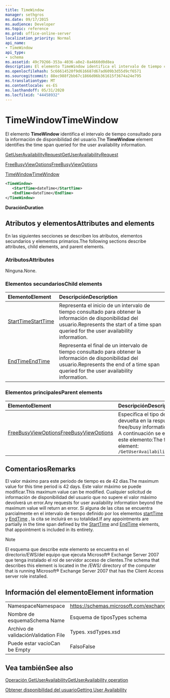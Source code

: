 ```yaml
---
title: TimeWindow
manager: sethgros
ms.date: 09/17/2015
ms.audience: Developer
ms.topic: reference
ms.prod: office-online-server
localization_priority: Normal
api_name:
- TimeWindow
api_type:
- schema
ms.assetid: 49c79266-353a-4036-a8e2-8a4660d0d8ea
description: El elemento TimeWindow identifica el intervalo de tiempo consultado para la información de disponibilidad del usuario.
ms.openlocfilehash: 5c66614520f9d616687d67ad609b3d55d9cf6571
ms.sourcegitcommit: 88ec988f2bb67c1866d06b361615f3674a24e795
ms.translationtype: MT
ms.contentlocale: es-ES
ms.lasthandoff: 05/31/2020
ms.locfileid: "44458932"
---
```

# <a name="timewindow"></a><span data-ttu-id="643b6-103">TimeWindow</span><span class="sxs-lookup"><span data-stu-id="643b6-103">TimeWindow</span></span>

<span data-ttu-id="643b6-104">El elemento **TimeWindow** identifica el intervalo de tiempo consultado para la información de disponibilidad del usuario.</span><span class="sxs-lookup"><span data-stu-id="643b6-104">The **TimeWindow** element identifies the time span queried for the user availability information.</span></span> 
  
[<span data-ttu-id="643b6-105">GetUserAvailabilityRequest</span><span class="sxs-lookup"><span data-stu-id="643b6-105">GetUserAvailabilityRequest</span></span>](getuseravailabilityrequest.md)
  
[<span data-ttu-id="643b6-106">FreeBusyViewOptions</span><span class="sxs-lookup"><span data-stu-id="643b6-106">FreeBusyViewOptions</span></span>](freebusyviewoptions.md)
  
[<span data-ttu-id="643b6-107">TimeWindow</span><span class="sxs-lookup"><span data-stu-id="643b6-107">TimeWindow</span></span>](timewindow.md)
  
```xml
<TimeWindow>
   <StartTime>dateTime</StartTime>
   <EndTime>dateTime</EndTime>
</TimeWindow>
```

 <span data-ttu-id="643b6-108">**Duración**</span><span class="sxs-lookup"><span data-stu-id="643b6-108">**Duration**</span></span>
## <a name="attributes-and-elements"></a><span data-ttu-id="643b6-109">Atributos y elementos</span><span class="sxs-lookup"><span data-stu-id="643b6-109">Attributes and elements</span></span>

<span data-ttu-id="643b6-110">En las siguientes secciones se describen los atributos, elementos secundarios y elementos primarios.</span><span class="sxs-lookup"><span data-stu-id="643b6-110">The following sections describe attributes, child elements, and parent elements.</span></span>
  
### <a name="attributes"></a><span data-ttu-id="643b6-111">Atributos</span><span class="sxs-lookup"><span data-stu-id="643b6-111">Attributes</span></span>

<span data-ttu-id="643b6-112">Ninguna.</span><span class="sxs-lookup"><span data-stu-id="643b6-112">None.</span></span>
  
### <a name="child-elements"></a><span data-ttu-id="643b6-113">Elementos secundarios</span><span class="sxs-lookup"><span data-stu-id="643b6-113">Child elements</span></span>

|<span data-ttu-id="643b6-114">**Elemento**</span><span class="sxs-lookup"><span data-stu-id="643b6-114">**Element**</span></span>|<span data-ttu-id="643b6-115">**Descripción**</span><span class="sxs-lookup"><span data-stu-id="643b6-115">**Description**</span></span>|
|:-----|:-----|
|[<span data-ttu-id="643b6-116">StartTime</span><span class="sxs-lookup"><span data-stu-id="643b6-116">StartTime</span></span>](starttime.md) <br/> |<span data-ttu-id="643b6-117">Representa el inicio de un intervalo de tiempo consultado para obtener la información de disponibilidad del usuario.</span><span class="sxs-lookup"><span data-stu-id="643b6-117">Represents the start of a time span queried for the user availability information.</span></span>  <br/> |
|[<span data-ttu-id="643b6-118">EndTime</span><span class="sxs-lookup"><span data-stu-id="643b6-118">EndTime</span></span>](endtime.md) <br/> |<span data-ttu-id="643b6-119">Representa el final de un intervalo de tiempo consultado para obtener la información de disponibilidad del usuario.</span><span class="sxs-lookup"><span data-stu-id="643b6-119">Represents the end of a time span queried for the user availability information.</span></span>  <br/> |
   
### <a name="parent-elements"></a><span data-ttu-id="643b6-120">Elementos principales</span><span class="sxs-lookup"><span data-stu-id="643b6-120">Parent elements</span></span>

|<span data-ttu-id="643b6-121">**Elemento**</span><span class="sxs-lookup"><span data-stu-id="643b6-121">**Element**</span></span>|<span data-ttu-id="643b6-122">**Descripción**</span><span class="sxs-lookup"><span data-stu-id="643b6-122">**Description**</span></span>|
|:-----|:-----|
|[<span data-ttu-id="643b6-123">FreeBusyViewOptions</span><span class="sxs-lookup"><span data-stu-id="643b6-123">FreeBusyViewOptions</span></span>](freebusyviewoptions.md) <br/> |<span data-ttu-id="643b6-124">Especifica el tipo de información de disponibilidad devuelta en la respuesta.</span><span class="sxs-lookup"><span data-stu-id="643b6-124">Specifies the type of free/busy information returned in the response.</span></span>  <br/> <span data-ttu-id="643b6-125">A continuación se encuentra la expresión XPath de este elemento:</span><span class="sxs-lookup"><span data-stu-id="643b6-125">The following is the XPath to this element:</span></span>  <br/>  `/GetUserAvailabilityRequest/FreeBusyViewOptions` <br/> |
   
## <a name="remarks"></a><span data-ttu-id="643b6-126">Comentarios</span><span class="sxs-lookup"><span data-stu-id="643b6-126">Remarks</span></span>

<span data-ttu-id="643b6-127">El valor máximo para este período de tiempo es de 42 días.</span><span class="sxs-lookup"><span data-stu-id="643b6-127">The maximum value for this time period is 42 days.</span></span> <span data-ttu-id="643b6-128">Este valor máximo se puede modificar.</span><span class="sxs-lookup"><span data-stu-id="643b6-128">This maximum value can be modified.</span></span> <span data-ttu-id="643b6-129">Cualquier solicitud de información de disponibilidad del usuario que no supere el valor máximo devolverá un error.</span><span class="sxs-lookup"><span data-stu-id="643b6-129">Any requests for user availability information beyond the maximum value will return an error.</span></span> <span data-ttu-id="643b6-130">Si alguna de las citas se encuentra parcialmente en el intervalo de tiempo definido por los elementos [startTime](starttime.md) y [EndTime](endtime.md) , la cita se incluirá en su totalidad.</span><span class="sxs-lookup"><span data-stu-id="643b6-130">If any appointments are partially in the time span defined by the [StartTime](starttime.md) and [EndTime](endtime.md) elements, that appointment is included in its entirety.</span></span> 
  
> [!NOTE]
> <span data-ttu-id="643b6-131">El esquema que describe este elemento se encuentra en el directorio/EWS/del equipo que ejecuta Microsoft® Exchange Server 2007 que tenga instalado el rol de servidor acceso de clientes.</span><span class="sxs-lookup"><span data-stu-id="643b6-131">The schema that describes this element is located in the /EWS/ directory of the computer that is running Microsoft® Exchange Server 2007 that has the Client Access server role installed.</span></span> 
  
## <a name="element-information"></a><span data-ttu-id="643b6-132">Información del elemento</span><span class="sxs-lookup"><span data-stu-id="643b6-132">Element information</span></span>

|||
|:-----|:-----|
|<span data-ttu-id="643b6-133">Namespace</span><span class="sxs-lookup"><span data-stu-id="643b6-133">Namespace</span></span>  <br/> |https://schemas.microsoft.com/exchange/services/2006/types  <br/> |
|<span data-ttu-id="643b6-134">Nombre de esquema</span><span class="sxs-lookup"><span data-stu-id="643b6-134">Schema Name</span></span>  <br/> |<span data-ttu-id="643b6-135">Esquema de tipos</span><span class="sxs-lookup"><span data-stu-id="643b6-135">Types schema</span></span>  <br/> |
|<span data-ttu-id="643b6-136">Archivo de validación</span><span class="sxs-lookup"><span data-stu-id="643b6-136">Validation File</span></span>  <br/> |<span data-ttu-id="643b6-137">Types. xsd</span><span class="sxs-lookup"><span data-stu-id="643b6-137">Types.xsd</span></span>  <br/> |
|<span data-ttu-id="643b6-138">Puede estar vacío</span><span class="sxs-lookup"><span data-stu-id="643b6-138">Can be Empty</span></span>  <br/> |<span data-ttu-id="643b6-139">Falso</span><span class="sxs-lookup"><span data-stu-id="643b6-139">False</span></span>  <br/> |
   
## <a name="see-also"></a><span data-ttu-id="643b6-140">Vea también</span><span class="sxs-lookup"><span data-stu-id="643b6-140">See also</span></span>



[<span data-ttu-id="643b6-141">Operación GetUserAvailability</span><span class="sxs-lookup"><span data-stu-id="643b6-141">GetUserAvailability operation</span></span>](getuseravailability-operation.md)


[<span data-ttu-id="643b6-142">Obtener disponibilidad del usuario</span><span class="sxs-lookup"><span data-stu-id="643b6-142">Getting User Availability</span></span>](https://msdn.microsoft.com/library/d4133fcb-9b0f-4e6b-aadf-a389da83516a%28Office.15%29.aspx)

